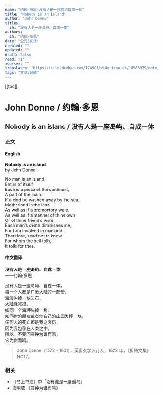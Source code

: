 ```yaml
---
name: "约翰·多恩-没有人是一座岛屿自成一体"
title: "Nobody is an island"
author: "John Donne"
titles:
  zh: "没有人是一座岛屿、自成一体"
authors:
  zh: "约翰·多恩"
date: "公元1623"
created: ""
updated: ""
draft: false
read: "1"
sources: ""
translates: "https://site.douban.com/174501/widget/notes/10588979/note/237643563/"
tags: "文章/诗歌"
---
```


[[toc]]

# John Donne / 约翰·多恩

## Nobody is an island / 没有人是一座岛屿、自成一体

### 正文

<!-- tabs:start -->

#### **English**

**Nobody is an island**  
by John Donne  

No man is an island,  
Entire of itself.  
Each is a piece of the continent,  
A part of the main.  
If a clod be washed away by the sea,  
Motherland is the less.  
As well as if a promontory were.  
As well as if a manner of thine own  
Or of thine friend’s were.  
Each man’s death diminishes me,  
For I am involved in mankind.  
Therefore, send not to know  
For whom the bell tolls,  
It tolls for thee.  

#### **中文翻译**

**没有人是一座岛屿、自成一体**  
——约翰·多恩  

没有人是一座岛屿、自成一体。  
每一个人都是广袤大陆的一部份。  
海浪冲掉一块岩石，  
大陆就减损。  
如同一个海岬失掉一角。  
如同你的朋友或者你自己的庄园失掉一块。  
任何人的死亡都是我之哀伤，  
因为我包孕在人类之中。  
所以，不要问丧钟为谁而鸣，  
它为你而鸣。  

> John Donne（1572 - 1631），英国玄学派诗人，1623 年，《祈祷文集》NO17。

<!-- tabs:end -->

### 相关

- 《岛上书店》中「没有谁是一座孤岛」
- 海明威 《丧钟为谁而鸣》

